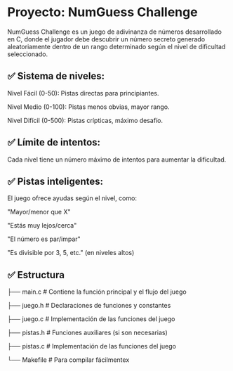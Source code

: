 # **Proyecto: NumGuess Challenge**

NumGuess Challenge es un juego de adivinanza de números desarrollado en C, donde el jugador debe descubrir un número secreto generado aleatoriamente dentro de un rango determinado según el nivel de dificultad seleccionado.

## ✅ Sistema de niveles:

Nivel Fácil (0-50): Pistas directas para principiantes.

Nivel Medio (0-100): Pistas menos obvias, mayor rango.

Nivel Difícil (0-500): Pistas crípticas, máximo desafío.


## ✅ Límite de intentos:

Cada nivel tiene un número máximo de intentos para aumentar la dificultad.


## ✅ Pistas inteligentes:

El juego ofrece ayudas según el nivel, como:

"Mayor/menor que X"

"Estás muy lejos/cerca"

"El número es par/impar"

"Es divisible por 3, 5, etc." (en niveles altos)

## ✅ Estructura

├── main.c            # Contiene la función principal y el flujo del juego

├── juego.h           # Declaraciones de funciones y constantes

├── juego.c           # Implementación de las funciones del juego

├── pistas.h          # Funciones auxiliares (si son necesarias)

├── pistas.c          # Implementación de las funciones del juego

└── Makefile          # Para compilar fácilmentex
